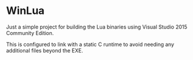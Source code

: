 WinLua
======

Just a simple project for building the Lua binaries using Visual Studio 2015 Community Edition.

This is configured to link with a static C runtime to avoid needing any additional files beyond the EXE.

